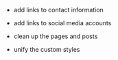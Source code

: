 * add links to contact information
* add links to social media accounts

* clean up the pages and posts
* unify the custom styles
